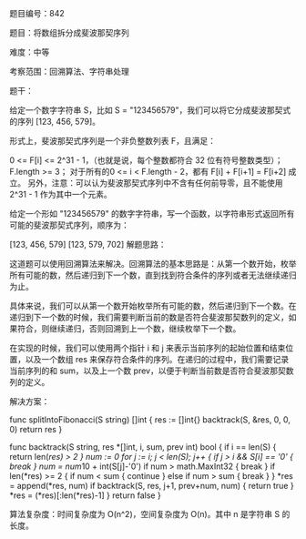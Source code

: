 题目编号：842

题目：将数组拆分成斐波那契序列

难度：中等

考察范围：回溯算法、字符串处理

题干：

给定一个数字字符串 S，比如 S = "123456579"，我们可以将它分成斐波那契式的序列 [123, 456, 579]。

形式上，斐波那契式序列是一个非负整数列表 F，且满足：

0 <= F[i] <= 2^31 - 1，（也就是说，每个整数都符合 32 位有符号整数类型）；
F.length >= 3；
对于所有的0 <= i < F.length - 2，都有 F[i] + F[i+1] = F[i+2] 成立。
另外，注意：可以认为斐波那契式序列中不含有任何前导零，且不能使用 2^31 - 1 作为其中一个元素。

给定一个形如 "123456579" 的数字字符串，写一个函数，以字符串形式返回所有可能的斐波那契式序列，顺序为：

[123, 456, 579]
[123, 579, 702]
解题思路：

这道题可以使用回溯算法来解决。回溯算法的基本思路是：从第一个数开始，枚举所有可能的数，然后递归到下一个数，直到找到符合条件的序列或者无法继续递归为止。

具体来说，我们可以从第一个数开始枚举所有可能的数，然后递归到下一个数。在递归到下一个数的时候，我们需要判断当前的数是否符合斐波那契数列的定义，如果符合，则继续递归，否则回溯到上一个数，继续枚举下一个数。

在实现的时候，我们可以使用两个指针 i 和 j 来表示当前序列的起始位置和结束位置，以及一个数组 res 来保存符合条件的序列。在递归的过程中，我们需要记录当前序列的和 sum，以及上一个数 prev，以便于判断当前数是否符合斐波那契数列的定义。

解决方案：

func splitIntoFibonacci(S string) []int {
    res := []int{}
    backtrack(S, &res, 0, 0, 0)
    return res
}

func backtrack(S string, res *[]int, i, sum, prev int) bool {
    if i == len(S) {
        return len(*res) > 2
    }
    num := 0
    for j := i; j < len(S); j++ {
        if j > i && S[i] == '0' {
            break
        }
        num = num*10 + int(S[j]-'0')
        if num > math.MaxInt32 {
            break
        }
        if len(*res) >= 2 {
            if num < sum {
                continue
            } else if num > sum {
                break
            }
        }
        *res = append(*res, num)
        if backtrack(S, res, j+1, prev+num, num) {
            return true
        }
        *res = (*res)[:len(*res)-1]
    }
    return false
}

算法复杂度：时间复杂度为 O(n^2)，空间复杂度为 O(n)。其中 n 是字符串 S 的长度。